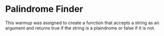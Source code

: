 Palindrome Finder
====================

This warmup was assigned to create a function that accepts a string as an argument and returns true if the string is a plaindrome or false if it is not.
